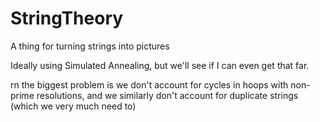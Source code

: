 # StringTheory
A thing for turning strings into pictures

Ideally using Simulated Annealing, but we'll see if I can even get that far.

rn the biggest problem is we don't account for cycles in hoops with non-prime resolutions,
and we similarly don't account for duplicate strings (which we very much need to)